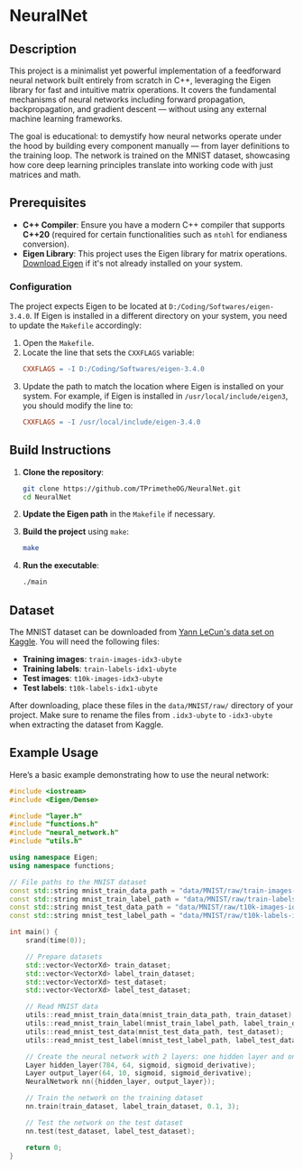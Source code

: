 # NeuralNet

## Description
  This project is a minimalist yet powerful implementation of a feedforward neural network built entirely from scratch in C++, leveraging the Eigen library for fast and intuitive matrix operations. It covers the fundamental mechanisms of neural networks including forward propagation, backpropagation, and gradient descent — without using any external machine learning frameworks.

The goal is educational: to demystify how neural networks operate under the hood by building every component manually — from layer definitions to the training loop. The network is trained on the MNIST dataset, showcasing how core deep learning principles translate into working code with just matrices and math.

## Prerequisites

- **C++ Compiler**: Ensure you have a modern C++ compiler that supports **C++20** (required for certain functionalities such as `ntohl` for endianess conversion).
- **Eigen Library**: This project uses the Eigen library for matrix operations. [Download Eigen](https://eigen.tuxfamily.org/dox/GettingStarted.html) if it's not already installed on your system.

### Configuration
  The project expects Eigen to be located at `D:/Coding/Softwares/eigen-3.4.0`. If Eigen is installed in a different directory on your system, you need to update the `Makefile` accordingly:

1. Open the `Makefile`.
2. Locate the line that sets the `CXXFLAGS` variable:
    ```makefile
    CXXFLAGS = -I D:/Coding/Softwares/eigen-3.4.0
    ```
3. Update the path to match the location where Eigen is installed on your system. For example, if Eigen is installed in `/usr/local/include/eigen3`, you should modify the line to:
    ```makefile
    CXXFLAGS = -I /usr/local/include/eigen-3.4.0
    ```

## Build Instructions

1. **Clone the repository**:
    ```bash
    git clone https://github.com/TPrimetheOG/NeuralNet.git
    cd NeuralNet
    ```

2. **Update the Eigen path** in the `Makefile` if necessary.

3. **Build the project** using `make`:
    ```bash
    make
    ```

4. **Run the executable**:
    ```bash
    ./main
    ```

## Dataset

The MNIST dataset can be downloaded from [Yann LeCun's data set on Kaggle](https://www.kaggle.com/datasets/hojjatk/mnist-dataset). You will need the following files:

- **Training images**: `train-images-idx3-ubyte`
- **Training labels**: `train-labels-idx1-ubyte`
- **Test images**: `t10k-images-idx3-ubyte`
- **Test labels**: `t10k-labels-idx1-ubyte`

After downloading, place these files in the `data/MNIST/raw/` directory of your project.
Make sure to rename the files from `.idx3-ubyte` to `-idx3-ubyte` when extracting the dataset from Kaggle.

## Example Usage

Here’s a basic example demonstrating how to use the neural network:

```cpp
#include <iostream>
#include <Eigen/Dense>

#include "layer.h"
#include "functions.h"
#include "neural_network.h"
#include "utils.h"

using namespace Eigen;
using namespace functions;

// File paths to the MNIST dataset
const std::string mnist_train_data_path = "data/MNIST/raw/train-images-idx3-ubyte";
const std::string mnist_train_label_path = "data/MNIST/raw/train-labels-idx1-ubyte";
const std::string mnist_test_data_path = "data/MNIST/raw/t10k-images-idx3-ubyte";
const std::string mnist_test_label_path = "data/MNIST/raw/t10k-labels-idx1-ubyte";

int main() {
    srand(time(0));

    // Prepare datasets
    std::vector<VectorXd> train_dataset;
    std::vector<VectorXd> label_train_dataset;
    std::vector<VectorXd> test_dataset;
    std::vector<VectorXd> label_test_dataset;

    // Read MNIST data
    utils::read_mnist_train_data(mnist_train_data_path, train_dataset);
    utils::read_mnist_train_label(mnist_train_label_path, label_train_dataset);
    utils::read_mnist_test_data(mnist_test_data_path, test_dataset);
    utils::read_mnist_test_label(mnist_test_label_path, label_test_dataset);

    // Create the neural network with 2 layers: one hidden layer and one output layer
    Layer hidden_layer(784, 64, sigmoid, sigmoid_derivative);
    Layer output_layer(64, 10, sigmoid, sigmoid_derivative);
    NeuralNetwork nn({hidden_layer, output_layer});

    // Train the network on the training dataset
    nn.train(train_dataset, label_train_dataset, 0.1, 3);

    // Test the network on the test dataset
    nn.test(test_dataset, label_test_dataset);

    return 0;
}
